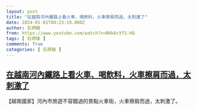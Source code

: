 ```yaml
---
layout: post
title: "在越南河內鐵路上看火車、喝飲料，火車擦肩而過，太刺激了"
date: 2024-01-01T00:23:19.000Z
author: 石炳鋒
from: https://www.youtube.com/watch?v=NHkArXfS-HQ
tags: [ 石炳锋 ]
comments: True
categories: [ 石炳锋 ]
---
```

<!--1704068599000-->
[在越南河內鐵路上看火車、喝飲料，火車擦肩而過，太刺激了](https://www.youtube.com/watch?v=NHkArXfS-HQ)
------

<div>
【越南國家】河內市旅遊不容錯過的景點火車街，火車擦肩而過，太刺激了。
</div>
